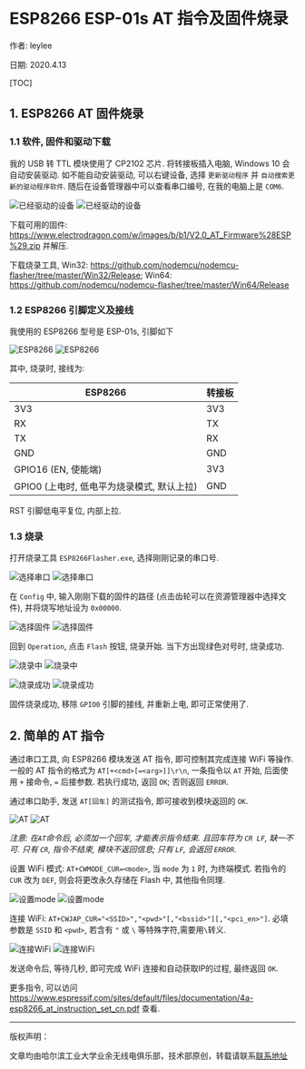 ESP8266 ESP-01s AT 指令及固件烧录
===

作者: leylee

日期: 2020.4.13

[TOC]

## 1. ESP8266 AT 固件烧录

### 1.1 软件, 固件和驱动下载

我的 USB 转 TTL 模块使用了 CP2102 芯片. 将转接板插入电脑, Windows 10 会自动安装驱动. 如不能自动安装驱动, 可以右键设备, 选择 `更新驱动程序` 并 `自动搜索更新的驱动程序软件`. 随后在设备管理器中可以查看串口编号, 在我的电脑上是 `COM6`.

![已经驱动的设备](./ESP8266_AT_firmware_img/manager_driver.png)
![已经驱动的设备](./ESP8266_AT_firmware_img/manager_driver.png)

下载可用的固件: https://www.electrodragon.com/w/images/b/b1/V2.0_AT_Firmware%28ESP%29.zip 并解压.

下载烧录工具, Win32: https://github.com/nodemcu/nodemcu-flasher/tree/master/Win32/Release; Win64: https://github.com/nodemcu/nodemcu-flasher/tree/master/Win64/Release

### 1.2 ESP8266 引脚定义及接线

我使用的 ESP8266 型号是 ESP-01s, 引脚如下

![ESP8266](./ESP8266_AT_firmware_img/esp8266_pins.png)
![ESP8266](./ESP8266_AT_firmware_img/esp8266_pins.png)

其中, 烧录时, 接线为:

| ESP8266    | 转接板 |
| ---------- | ------ |
| 3V3           | 3V3    |
| RX            | TX     |
| TX            | RX     |
| GND           | GND    |
| GPIO16 (EN, 使能端) | 3V3 |
| GPIO0 (上电时, 低电平为烧录模式, 默认上拉) | GND |

RST 引脚低电平复位, 内部上拉. 

### 1.3 烧录

打开烧录工具 `ESP8266Flasher.exe`, 选择刚刚记录的串口号.

![选择串口](./ESP8266_AT_firmware_img/flasher.png)
![选择串口](./ESP8266_AT_firmware_img/flasher.png)

在 `Config` 中, 输入刚刚下载的固件的路径 (点击齿轮可以在资源管理器中选择文件), 并将烧写地址设为 `0x00000`.

![选择固件](./ESP8266_AT_firmware_img/select_firmware.png)
![选择固件](./ESP8266_AT_firmware_img/select_firmware.png)

回到 `Operation`, 点击 `Flash` 按钮, 烧录开始. 当下方出现绿色对号时, 烧录成功.

![烧录中](./ESP8266_AT_firmware_img/downloading.png)
![烧录中](./ESP8266_AT_firmware_img/downloading.png)

![烧录成功](./ESP8266_AT_firmware_img/download_success.png)
![烧录成功](./ESP8266_AT_firmware_img/download_success.png)

固件烧录成功, 移除 `GPIO0` 引脚的接线, 并重新上电, 即可正常使用了.

## 2. 简单的 AT 指令

通过串口工具, 向 ESP8266 模块发送 AT 指令, 即可控制其完成连接 WiFi 等操作. 一般的 AT 指令的格式为 `AT[+<cmd>[=<arg>]]\r\n`, 一条指令以 `AT` 开始, 后面使用 `+` 接命令, `=` 后接参数. 若执行成功, 返回 `OK`; 否则返回 `ERROR`.

通过串口助手, 发送 `AT[回车]` 的测试指令, 即可接收到模块返回的 `OK`.

![AT](./ESP8266_AT_firmware_img/AT.png)
![AT](./ESP8266_AT_firmware_img/AT.png)

*注意: 在`AT`命令后, 必须加一个回车, 才能表示指令结束. 且回车符为 `CR LF`, 缺一不可. 只有 `CR`, 指令不结束, 模块不返回信息; 只有 `LF`, 会返回 `ERROR`.*

设置 WiFi 模式: `AT+CWMODE_CUR=<mode>`, 当 `mode` 为 `1` 时, 为终端模式. 若指令的 `CUR` 改为 `DEF`, 则会将更改永久存储在 Flash 中, 其他指令同理.

![设置mode](./ESP8266_AT_firmware_img/set_mode.png)
![设置mode](./ESP8266_AT_firmware_img/set_mode.png)

连接 WiFi: `AT+CWJAP_CUR="<SSID>","<pwd>"[,"<bssid>"][,"<pci_en>"]`. 必填参数是 `SSID` 和 `<pwd>`, 若含有 `"` 或 `\` 等特殊字符,需要用`\`转义.

![连接WiFi](./ESP8266_AT_firmware_img/wifi_connect.png)
![连接WiFi](./ESP8266_AT_firmware_img/wifi_connect.png)

发送命令后, 等待几秒, 即可完成 WiFi 连接和自动获取IP的过程, 最终返回 `OK`.

更多指令, 可以访问 https://www.espressif.com/sites/default/files/documentation/4a-esp8266_at_instruction_set_cn.pdf 查看.


<hr>
版权声明：

文章均由哈尔滨工业大学业余无线电俱乐部，技术部原创，转载请联系[联系地址](XXX@email.com)

